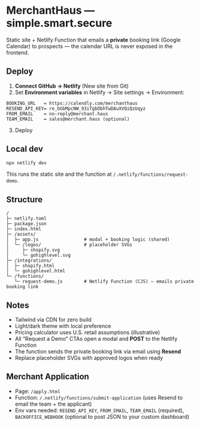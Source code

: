 # MerchantHaus — simple.smart.secure

Static site + Netlify Function that emails a **private** booking link (Google Calendar) to prospects — the calendar URL is never exposed in the frontend.

## Deploy

1) **Connect GitHub → Netlify** (New site from Git)
2) Set **Environment variables** in Netlify → Site settings → Environment:
```
BOOKING_URL   = https://calendly.com/merchanthaus
RESEND_API_KEY= re_bGbMpcNW_93iTgbDbhTwDAuXVQiQzUqyz
FROM_EMAIL    = no-reply@merchant.haus
TEAM_EMAIL    = sales@merchant.haus (optional)
```
3) Deploy

## Local dev
```bash
npx netlify dev
```
This runs the static site and the function at `/.netlify/functions/request-demo`.

## Structure
```
/
├─ netlify.toml
├─ package.json
├─ index.html
├─ /assets/
│  ├─ app.js                 # modal + booking logic (shared)
│  └─ /logos/                # placeholder SVGs
│     ├─ shopify.svg
│     └─ gohighlevel.svg
├─ /integrations/
│  ├─ shopify.html
│  └─ gohighlevel.html
└─ /functions/
   └─ request-demo.js        # Netlify Function (CJS) — emails private booking link
```

## Notes
- Tailwind via CDN for zero build
- Light/dark theme with local preference
- Pricing calculator uses U.S. retail assumptions (illustrative)
- All “Request a Demo” CTAs open a modal and **POST** to the Netlify Function
- The function sends the private booking link via email using **Resend**
- Replace placeholder SVGs with approved logos when ready


## Merchant Application
- Page: `/apply.html`
- Function: `/.netlify/functions/submit-application` (uses Resend to email the team + the applicant)
- Env vars needed: `RESEND_API_KEY`, `FROM_EMAIL`, `TEAM_EMAIL` (required), `BACKOFFICE_WEBHOOK` (optional to post JSON to your custom dashboard)

